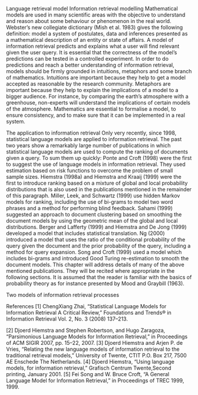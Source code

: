 Language retrieval model
Information retrieval modelling
	Mathematical models are used in many scientific areas with the objective to understand and reason about some behaviour or phenomenon in the real world. Webster’s new collegiate dictionary (Mish et al. 1983) gives the following definition: model a system of postulates, data and inferences presented as a mathematical description of an entity or state of affairs. A model of information retrieval predicts and explains what a user will find relevant given the user query. It is essential that the correctness of the model’s predictions can be tested in a controlled experiment. In order to do predictions and reach a better understanding of information retrieval, models should be firmly grounded in intuitions, metaphors and some branch of mathematics. Intuitions are important because they help to get a model accepted as reasonable by the research community. Metaphors are important because they help to explain the implications of a model to a bigger audience. For instance, by comparing the earth’s atmosphere with a greenhouse, non-experts will understand the implications of certain models of the atmosphere. Mathematics are essential to formalise a model, to ensure consistency, and to make sure that it can be implemented in a real system.

The application to information retrieval
Only very recently, since 1998, statistical language models are applied to information retrieval. The past two years show a remarkably large number of publications in which statistical language models are used to compute the ranking of documents given a query. To sum them up quickly: Ponte and Croft (1998) were the first to suggest the use of language models in information retrieval. They used estimation based on risk functions to overcome the problem of small sample sizes. Hiemstra (1998a) and Hiemstra and Kraaij (1999) were the first to introduce ranking based on a mixture of global and local probability distributions that is also used in the publications mentioned in the remainder of this paragraph. Miller, Leek, and Schwartz (1999) use hidden Markov models for ranking, including the use of bi-grams to model two word phrases and a method for performing blind feedback. Sahami (1999) suggested an approach to document clustering based on smoothing the document models by using the geometric mean of the global and local distributions. Berger and Lafferty (1999) and Hiemstra and De Jong (1999) developed a model that includes statistical translation. Ng (2000) introduced a model that uses the ratio of the conditional probability of the query given the document and the prior probability of the query, including a method for query expansion. Song and Croft (1999) used a model which includes bi-grams and introduced Good Turing re-estimation to smooth the document models. This chapter will address details of many of the above mentioned publications. They will be recited where appropriate in the following sections. It is assumed that the reader is familiar with the basics of probability theory as for instance presented by Mood and Graybill (1963).

Two models of information retrieval processes
















References
[1] ChengXiang Zhai, “Statistical Language Models for Information Retrieval 
A Critical Review,” Foundations and Trends® in Information Retrieval Vol. 2, No. 3 (2008) 137–213. 

[2] Djoerd Hiemstra and Stephen Robertson, and Hugo Zaragoza, “Parsimonious Language Models for Information Retrieval,” in Proceedings of ACM SIGIR 2007, pp. 15–22, 2007.
[3] Djoerd Hiemstra and Arjen P. de Vries, “Relating the new language models of information
retrieval to the traditional retrieval models,” University of Twente, CTIT
P.O. Box 217, 7500 AE Enschede The Netherlands.
[4] Djoerd Hiemstra, “Using language models,
for information retrieval,” Grafisch Centrum Twente,Second printing, January 2001.
[5] Fei Song and W. Bruce Croft, “A General Language Model for Information Retrieval,”
in Proceedings of TREC 1999, 1999.

